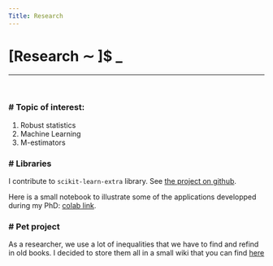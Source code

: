 ```yaml
---
Title: Research
---
```


# [Research ∼ ]$ _

---
&nbsp;

### \# Topic of interest:
1. Robust statistics
2. Machine Learning
3. M-estimators

### \# Libraries

I contribute to `scikit-learn-extra` library. See [the project on github](https://github.com/scikit-learn-contrib/scikit-learn-extra).

Here is a small notebook to illustrate some of the applications developped during my PhD: [colab link](https://colab.research.google.com/drive/1yyGCgmif1EXBNLBgM0DaZvPLyHuJW8zf?usp=sharing).

### \# Pet project

As a researcher, we use a lot of inequalities that we have to find and refind in old books. I decided to store them all in a small wiki that you can find [here](https://timotheemathieu.github.io/inequalitieswiki/)
